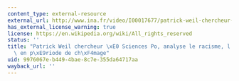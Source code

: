 ```yaml
---
content_type: external-resource
external_url: http://www.ina.fr/video/I00017677/patrick-weil-chercheur-a-sciences-po-analyse-le-racisme-l-intolerance-en-periode-de-chomage-video.html
has_external_license_warning: true
license: https://en.wikipedia.org/wiki/All_rights_reserved
status: ''
title: "Patrick Weil chercheur \xE0 Sciences Po, analyse le racisme, l'intol\xE9rance,\
  \ en p\xE9riode de ch\xF4mage"
uid: 9976067e-b449-4bae-8c7e-355da64717aa
wayback_url: ''
---
```


